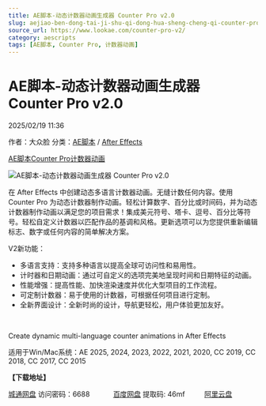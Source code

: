 ```yaml
---
title: AE脚本-动态计数器动画生成器 Counter Pro v2.0
slug: aejiao-ben-dong-tai-ji-shu-qi-dong-hua-sheng-cheng-qi-counter-pro-v2-0
source_url: https://www.lookae.com/counter-pro-v2/
category: aescripts
tags: [AE脚本, Counter Pro, 计数器动画]
---
```

# AE脚本-动态计数器动画生成器 Counter Pro v2.0

2025/02/19 11:36

作者：大众脸
分类：[AE脚本](https://www.lookae.com/after-effects/aescripts/) / [After Effects](https://www.lookae.com/after-effects/)

[AE脚本](https://www.lookae.com/tag/ae%e8%84%9a%e6%9c%ac/)[Counter Pro](https://www.lookae.com/tag/counter-pro/)[计数器动画](https://www.lookae.com/tag/%e8%ae%a1%e6%95%b0%e5%99%a8%e5%8a%a8%e7%94%bb/)

![AE脚本-动态计数器动画生成器 Counter Pro v2.0](https://www.lookae.com/wp-content/uploads/2025/02/Counter-Pro-2-.jpg "AE脚本-动态计数器动画生成器 Counter Pro v2.0-LookAE.com")

在 After Effects 中创建动态多语言计数器动画。无缝计数任何内容。使用 Counter Pro 为动态计数器制作动画。轻松计算数字、百分比或时间码，并为动态计数器制作动画以满足您的项目需求！集成美元符号、塔卡、逗号、百分比等符号。轻松自定义计数器以匹配作品的基调和风格。更新选项可以为您提供重新编辑标志、数字或任何内容的简单解决方案。

V2新功能：

* 多语言支持：支持多种语言以提高全球可访问性和易用性。
* 计时器和日期动画：通过可自定义的选项完美地呈现时间和日期特征的动画。
* 性能增强：提高性能、加快渲染速度并优化大型项目的工作流程。
* 可定制计数器：易于使用的计数器，可根据任何项目进行定制。
* 全新界面设计：全新时尚的设计，导航更轻松，用户体验更加友好。

[﻿﻿﻿](http://cloud.video.taobao.com/play/u/null/p/1/e/6/t/1/507724388543.mp4)

Create dynamic multi-language counter animations in After Effects

适用于Win/Mac系统：AE 2025, 2024, 2023, 2022, 2021, 2020, CC 2019, CC 2018, CC 2017, CC 2015

**【下载地址】**

[城通网盘](https://url70.ctfile.com/f/2827370-1461817594-b617fc?p=4431) 访问密码：6688            [百度网盘](https://pan.baidu.com/s/10e5icxptlMkPLKf4-ZSnvw?pwd=46mf) 提取码: 46mf          [阿里云盘](https://www.alipan.com/s/9n3fZjLJR2n)
